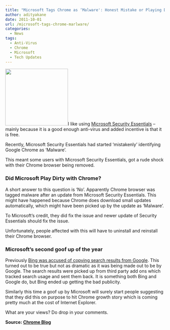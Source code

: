 ```yaml
---
title: "Microsoft Tags Chrome as ‘Malware': Honest Mistake or Playing Dirty?"
author: adityakane
date: 2011-10-01
url: /microsoft-tags-chrome-marlware/
categories:
  - News
tags:
  - Anti-Virus
  - Chrome
  - Microsoft
  - Tech Updates
---
```

<a href="http://devilsworkshop.org/microsoft-security-essentials-its-free-but-will-it-be-useful/ms_security_essentials/" rel="attachment wp-att-15133"><img class="size-full wp-image-15133 alignright" title="MS Security Essentials" src="http://cdn.devilsworkshop.org/files/2009/09/ms_security_essentials.JPG" alt="" width="198" height="179" /></a>I like using [Microsoft Security Essentials][1] &#8211; mainly because it is a good enough anti-virus and added incentive is that it is free.

Recently, Microsoft Security Essentials had started &#8216;mistakenly&#8217; identifying Google Chrome as &#8216;Malware&#8217;.

This meant some users with Microsoft Security Essentials, got a rude shock with their Chrome browser being removed.

### Did Microsoft Play Dirty with Chrome?

A short answer to this question is &#8216;No&#8217;. Apparently Chrome browser was tagged malware after an update from Microsoft Security Essentials. This might have happened because Chrome does download small updates automatically, which might have been picked up by the update as &#8216;Malware&#8217;.

To Microsoft&#8217;s credit, they did fix the issue and newer update of Security Essentials should fix the issue.

Unfortunately, people affected with this will have to uninstall and reinstall their Chrome browser.

### Microsoft&#8217;s second goof up of the year

Previously [Bing was accused of copying search results from Google][2]. This turned out to be true but not as dramatic as it was being made out to be by Google. The search results were picked up from third party add ons which tracked search usage and sent them back. It is something both Bing and Google do, but Bing ended up getting the bad publicity.

Similarly this time a goof up by Microsoft will surely start people suggesting that they did this on purpose to hit Chrome growth story which is coming pretty much at the cost of Internet Explorer.

What are your views? Do drop in your comments.

**Source: <a href="http://chrome.blogspot.com/2011/09/problems-with-microsoft-security.html" onclick="_gaq.push(['_trackEvent', 'outbound-article', 'http://chrome.blogspot.com/2011/09/problems-with-microsoft-security.html', 'Chrome Blog']);" >Chrome Blog</a>**

 [1]: http://devilsworkshop.org/microsoft-security-essentials-its-free-but-will-it-be-useful/
 [2]: http://devilsworkshop.org/google-accuses-bing-copying-results-bing-vs-google/
